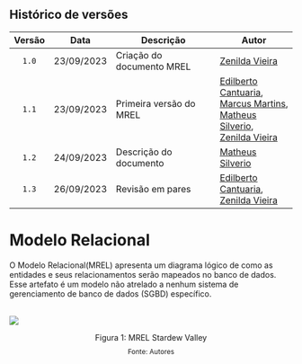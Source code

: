 ## Histórico de versões

| Versão |    Data    | Descrição                 | Autor                                                                                                                                                                                                                                     |
| :----: | :--------: | ------------------------- | ----------------------------------------------------------------------------------------------------------------------------------------------------------------------------------------------------------------------------------------- |
| `1.0`  | 23/09/2023 | Criação do documento MREL | [Zenilda Vieira](https://github.com/ZenildaVieira)                                                                                                                                                                                        |
| `1.1`  | 23/09/2023 | Primeira versão do MREL   | [Edilberto Cantuaria](https://github.com/edilbertocantuaria), <br> [Marcus Martins](https://github.com/marcusmartinss), <br> [Matheus Silverio](https://github.com/MattSilverio), <br> [Zenilda Vieira](https://github.com/ZenildaVieira) |
| `1.2`  | 24/09/2023 | Descrição do documento    | [Matheus Silverio](https://github.com/MattSilverio)                                                                                                                                                                                       |
| `1.3`  | 26/09/2023 | Revisão em pares          | [Edilberto Cantuaria](https://github.com/edilbertocantuaria), <br> [Zenilda Vieira](https://github.com/ZenildaVieira)                                                                                                                     |

# Modelo Relacional

<p style="text-align: justify">
 
O Modelo Relacional(MREL) apresenta um diagrama lógico de como as entidades e seus relacionamentos serão mapeados no banco de dados. Esse artefato é um modelo não atrelado a nenhum sistema de gerenciamento de banco de dados (SGBD) específico.

<br/>

<img src="../../imagens/MREL_stardew_valley_v3.0.png" />

<div style="text-align: center">
  <p>Figura 1: MREL Stardew Valley</p>
  <p style="margin-top: -1%; font-size: 12px">Fonte: Autores</p>
</div>
